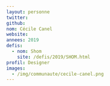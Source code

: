 ```yaml
---
layout: personne
twitter:
github:
nom: Cécile Canel
website:
annees: 2019
defis:
  - nom: Shom
    site: /defis/2019/SHOM.html
profil: Designer
images:
  - /img/communaute/cecile-canel.png
---
```

